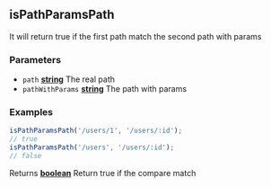 <!-- Generated by documentation.js. Update this documentation by updating the source code. -->

## isPathParamsPath

It will return true if the first path match the second path with params

### Parameters

-   `path` **[string][1]** The real path
-   `pathWithParams` **[string][1]** The path with params

### Examples

```javascript
isPathParamsPath('/users/1', '/users/:id');
// true
isPathParamsPath('/users', '/users/:id');
// false
```

Returns **[boolean][2]** Return true if the compare match

[1]: https://developer.mozilla.org/docs/Web/JavaScript/Reference/Global_Objects/String

[2]: https://developer.mozilla.org/docs/Web/JavaScript/Reference/Global_Objects/Boolean
